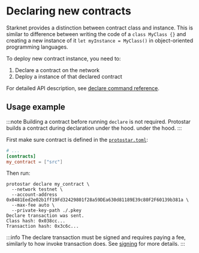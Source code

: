 # Declaring new contracts

Starknet provides a distinction between contract class and instance. This is similar to difference between writing the
code of a `class MyClass {}` and creating a new instance of it `let myInstance = MyClass()` in object-oriented
programming languages.

To deploy new contract instance, you need to:

1. Declare a contract on the network
2. Deploy a instance of that declared contract

For detailed API description, see [declare command reference](../../cli-reference.md#declare).

## Usage example

:::note
Building a contract before running `declare` is not required. Protostar builds a contract during declaration under the hood.
under the hood.
:::

First make sure contract is defined in the [`protostar.toml`](../04-protostar-toml.md):

```toml title=protostar.toml
# ...
[contracts]
my_contract = ["src"]
```

Then run:

```shell title="Example"
protostar declare my_contract \
  --network testnet \
  --account-address 0x0481Eed2e02b1ff19Fd32429801f28a59DEa630d81189E39c80F2F60139b381a \
  --max-fee auto \
  --private-key-path ./.pkey
Declare transaction was sent.
Class hash: 0x038cc...
Transaction hash: 0x3c6c...
```

:::info
The declare transaction must be signed and requires paying a fee, similarly to how invoke transaction does.
See [signing](./01-invoke.md#signing) for more details.
:::
